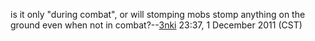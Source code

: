 is it only "during combat", or will stomping mobs stomp anything on the
ground even when not in combat?--[3nki](User:3nki.md "wikilink") 23:37,
1 December 2011 (CST)
